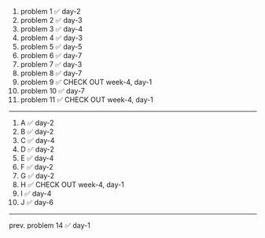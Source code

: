 1. problem 1    ✅ day-2
2. problem 2    ✅ day-3
3. problem 3    ✅ day-4
4. problem 4    ✅ day-3
5. problem 5    ✅ day-5
6. problem 6    ✅ day-7
7. problem 7    ✅ day-3
8. problem 8    ✅ day-7
9. problem 9    ✅ CHECK OUT week-4, day-1
10. problem 10  ✅ day-7
11. problem 11  ✅ CHECK OUT week-4, day-1

---

1. A  ✅ day-2
2. B  ✅ day-2 
3. C  ✅ day-4
4. D  ✅ day-2
5. E  ✅ day-4
6. F  ✅ day-2
7. G  ✅ day-2
8. H  ✅ CHECK OUT week-4, day-1
9. I  ✅ day-4
10. J ✅ day-6

--- 

prev. problem 14 ✅ day-1 